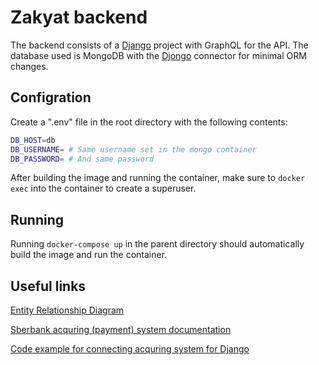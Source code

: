# Zakyat backend

The backend consists of a [Django](https://docs.djangoproject.com/en/2.2/) project with GraphQL for the API. The database used is MongoDB with the [Djongo](https://nesdis.github.io/djongo/) connector for minimal ORM changes.


## Configration

Create a ".env" file in the root directory with the following contents:
```bash
DB_HOST=db
DB_USERNAME= # Same username set in the mongo container
DB_PASSWORD= # And same password
```
After building the image and running the container, make sure to `docker exec` into the container to create a superuser.

## Running

Running `docker-compose up` in the parent directory should automatically build the image and run the container.

## Useful links

[Entity Relationship Diagram](https://dbdiagram.io/d/5e3536af9e76504e0ef0e7d2)

[Sberbank acquring (payment) system documentation](https://developer.sberbank.ru/doc/v1/acquiring/rest-requests-about)

[Code example for connecting acquring system for Django](https://github.com/madprogrammer/django-sberbank)

